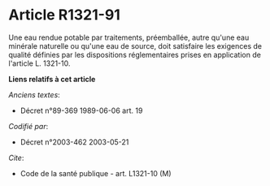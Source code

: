 # Article R1321-91

Une eau rendue potable par traitements, préemballée, autre qu'une eau minérale naturelle ou qu'une eau de source, doit
satisfaire les exigences de qualité définies par les dispositions réglementaires prises en application de l'article L.
1321-10.

**Liens relatifs à cet article**

_Anciens textes_:

  - Décret n°89-369 1989-06-06 art. 19

_Codifié par_:

  - Décret n°2003-462 2003-05-21

_Cite_:

  - Code de la santé publique - art. L1321-10 (M)
